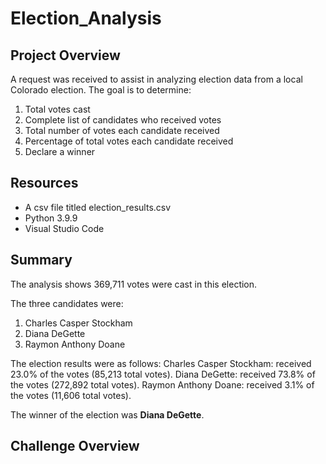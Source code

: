 # Election_Analysis

## Project Overview
A request was received to assist in analyzing election data from a local Colorado election. The goal is to determine:

  1. Total votes cast
  2. Complete list of candidates who received votes
  3. Total number of votes each candidate received
  4. Percentage of total votes each candidate received
  5. Declare a winner

## Resources
  - A csv file titled election_results.csv  
  - Python 3.9.9  
  - Visual Studio Code  

## Summary
The analysis shows 369,711 votes were cast in this election.

The three candidates were:
  1. Charles Casper Stockham
  2. Diana DeGette
  3. Raymon Anthony Doane
  
The election results were as follows:
  Charles Casper Stockham: received 23.0% of the votes (85,213 total votes).
  Diana DeGette: received 73.8% of the votes (272,892 total votes).
  Raymon Anthony Doane: received 3.1% of the votes (11,606 total votes).
 
 The winner of the election was **Diana DeGette**.

## Challenge Overview
